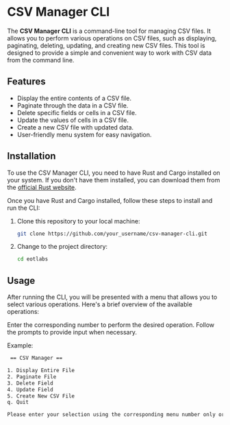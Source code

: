 # CSV Manager CLI

The **CSV Manager CLI** is a command-line tool for managing CSV files. It allows you to perform various operations on CSV files, such as displaying, paginating, deleting, updating, and creating new CSV files. This tool is designed to provide a simple and convenient way to work with CSV data from the command line.

## Features

- Display the entire contents of a CSV file.
- Paginate through the data in a CSV file.
- Delete specific fields or cells in a CSV file.
- Update the values of cells in a CSV file.
- Create a new CSV file with updated data.
- User-friendly menu system for easy navigation.

## Installation

To use the CSV Manager CLI, you need to have Rust and Cargo installed on your system. If you don't have them installed, you can download them from the [official Rust website](https://www.rust-lang.org/).

Once you have Rust and Cargo installed, follow these steps to install and run the CLI:

1. Clone this repository to your local machine:

   ```bash
   git clone https://github.com/your_username/csv-manager-cli.git
   ```

2. Change to the project directory:

   ```bash
   cd eotlabs
   ```

## Usage

After running the CLI, you will be presented with a menu that allows you to select various operations. Here's a brief overview of the available operations:

Enter the corresponding number to perform the desired operation.
Follow the prompts to provide input when necessary.

Example:

```bash
 == CSV Manager ==

1. Display Entire File
2. Paginate File
3. Delete Field
4. Update Field
5. Create New CSV File
q. Quit

Please enter your selection using the corresponding menu number only or enter \"q\" or \"quit\" to exit:
```
